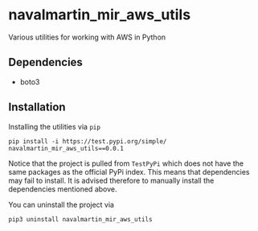 # navalmartin_mir_aws_utils

Various utilities for working with AWS in Python


## Dependencies

- boto3

## Installation

Installing the utilities via ```pip```

```
pip install -i https://test.pypi.org/simple/ navalmartin_mir_aws_utils==0.0.1
```

Notice that the project is pulled from ```TestPyPi``` which does not have the same packages
as the official PyPi index. This means that dependencies may fail to install. It is advised therefore
to manually install the dependencies mentioned above.

You can uninstall the project via

```commandline
pip3 uninstall navalmartin_mir_aws_utils
```




